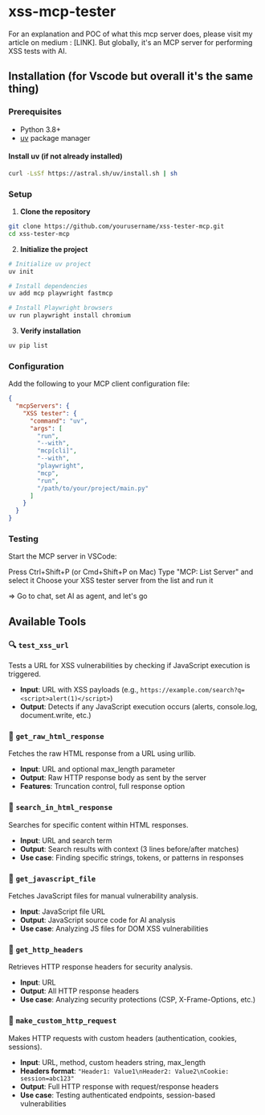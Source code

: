 # xss-mcp-tester
For an explanation and POC of what this mcp server does, please visit my article on medium : [LINK]. But globally, it's an MCP server for performing XSS tests with AI.  

## Installation (for Vscode but overall it's the same thing)

### Prerequisites
- Python 3.8+
- [uv](https://github.com/astral-sh/uv) package manager

#### Install uv (if not already installed)
```bash
curl -LsSf https://astral.sh/uv/install.sh | sh
```

### Setup

1. **Clone the repository**
```bash
git clone https://github.com/yourusername/xss-tester-mcp.git
cd xss-tester-mcp
```

2. **Initialize the project**
```bash
# Initialize uv project
uv init

# Install dependencies
uv add mcp playwright fastmcp

# Install Playwright browsers
uv run playwright install chromium
```

3. **Verify installation**
```bash
uv pip list
```

### Configuration

Add the following to your MCP client configuration file:

```json
{
  "mcpServers": {
    "XSS tester": {
      "command": "uv",
      "args": [
        "run",
        "--with",
        "mcp[cli]",
        "--with",
        "playwright", 
        "mcp",
        "run",
        "/path/to/your/project/main.py"
      ]
    }
  }
}
```

### Testing
Start the MCP server in VSCode:

Press Ctrl+Shift+P (or Cmd+Shift+P on Mac)
Type "MCP: List Server" and select it
Choose your XSS tester server from the list and run it 

=> Go to chat, set AI as agent, and let's go



## Available Tools

### 🔍 `test_xss_url`
Tests a URL for XSS vulnerabilities by checking if JavaScript execution is triggered.
- **Input**: URL with XSS payloads (e.g., `https://example.com/search?q=<script>alert(1)</script>`)
- **Output**: Detects if any JavaScript execution occurs (alerts, console.log, document.write, etc.)

### 📄 `get_raw_html_response`
Fetches the raw HTML response from a URL using urllib.
- **Input**: URL and optional max_length parameter
- **Output**: Raw HTTP response body as sent by the server
- **Features**: Truncation control, full response option

### 🔎 `search_in_html_response`
Searches for specific content within HTML responses.
- **Input**: URL and search term
- **Output**: Search results with context (3 lines before/after matches)
- **Use case**: Finding specific strings, tokens, or patterns in responses

### 📜 `get_javascript_file`
Fetches JavaScript files for manual vulnerability analysis.
- **Input**: JavaScript file URL
- **Output**: JavaScript source code for AI analysis
- **Use case**: Analyzing JS files for DOM XSS vulnerabilities

### 🔧 `get_http_headers`
Retrieves HTTP response headers for security analysis.
- **Input**: URL
- **Output**: All HTTP response headers
- **Use case**: Analyzing security protections (CSP, X-Frame-Options, etc.)

### 🎯 `make_custom_http_request`
Makes HTTP requests with custom headers (authentication, cookies, sessions).
- **Input**: URL, method, custom headers string, max_length
- **Headers format**: `"Header1: Value1\nHeader2: Value2\nCookie: session=abc123"`
- **Output**: Full HTTP response with request/response headers
- **Use case**: Testing authenticated endpoints, session-based vulnerabilities
